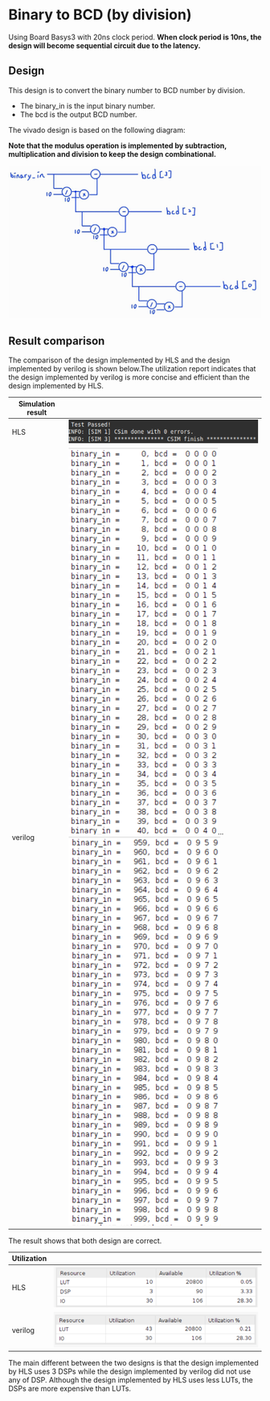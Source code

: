# Binary to BCD (by division)

Using Board Basys3 with 20ns clock period.
**When clock period is 10ns, the design will become sequential circuit due to the latency.**

## Design

This design is to convert the binary number to BCD number by division.

* The binary_in is the input binary number.
* The bcd is the output BCD number.

The vivado design is based on the following diagram:

**Note that the modulus operation is implemented by subtraction, multiplication and division to keep the design combinational.**

![Alt text](image.png)

## Result comparison

The comparison of the design implemented by HLS and the design implemented by verilog is shown below.The utilization report indicates that the design implemented by verilog is more concise and efficient than the design implemented by HLS.

|Simulation result  |        |
|--------|--------|
|HLS     |![Alt text](image-4.png)|
|verilog |![Alt text](image-1.png)...![Alt text](image-2.png)|

The result shows that both design are correct.

|Utilization||
|--|--|
|HLS|![Alt text](image-5.png)|
|verilog|![Alt text](image-3.png)|

The main different between the two designs is that the design implemented by HLS uses 3 DSPs while the design implemented by verilog did not use any of DSP. Although the design implemented by HLS uses less LUTs, the DSPs are more expensive than LUTs.